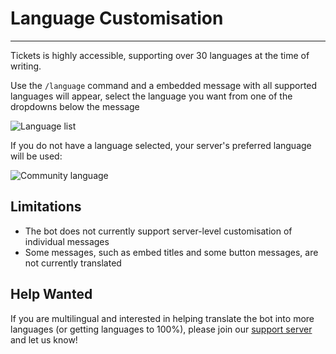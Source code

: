 # Language Customisation
***

Tickets is highly accessible, supporting over 30 languages at the time of writing.

Use the `/language` command and a embedded message with all supported languages will appear, select the language you want from one of the dropdowns below the message

![Language list](../img/languages.webp)

If you do not have a language selected, your server's preferred language will be used:

![Community language](../img/server_language.webp)

## Limitations
- The bot does not currently support server-level customisation of individual messages
- Some messages, such as embed titles and some button messages, are not currently translated

## Help Wanted
If you are multilingual and interested in helping translate the bot into more languages (or getting languages to 100%), please join our [support server](https://discord.gg/B8959ZPPpp) and let us know!
